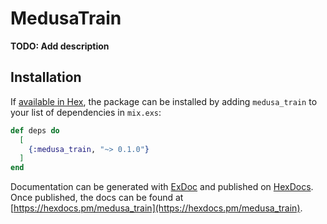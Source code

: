 # MedusaTrain

**TODO: Add description**

## Installation

If [available in Hex](https://hex.pm/docs/publish), the package can be installed
by adding `medusa_train` to your list of dependencies in `mix.exs`:

```elixir
def deps do
  [
    {:medusa_train, "~> 0.1.0"}
  ]
end
```

Documentation can be generated with [ExDoc](https://github.com/elixir-lang/ex_doc)
and published on [HexDocs](https://hexdocs.pm). Once published, the docs can
be found at [https://hexdocs.pm/medusa_train](https://hexdocs.pm/medusa_train).

